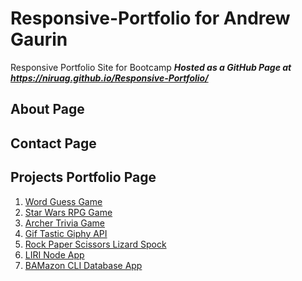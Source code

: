 # Responsive-Portfolio for Andrew Gaurin
Responsive Portfolio Site for Bootcamp
_**Hosted as a GitHub Page at https://niruag.github.io/Responsive-Portfolio/**_

## About Page 

## Contact Page 

## Projects Portfolio Page 
1. [Word Guess Game](https://niruag.github.io/Responsive-Portfolio/)
1. [Star Wars RPG Game](https://github.com/NiRuaG/Unit-4-Game)
1. [Archer Trivia Game](https://github.com/NiRuaG/TriviaGame)
1. [Gif Tastic Giphy API](https://github.com/NiRuaG/GiphyAPI)
1. [Rock Paper Scissors Lizard Spock](https://github.com/NiRuaG/RPS-Multiplayer)
1. [LIRI Node App](https://github.com/NiRuaG/LIRI-Node-App)
1. [BAMazon CLI Database App](https://github.com/NiRuaG/BamazonDB)